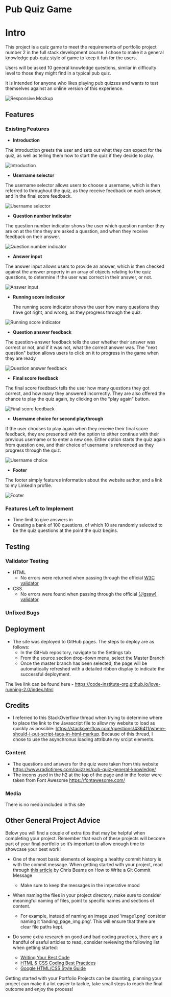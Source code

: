 # Pub Quiz Game

# Intro

This project is a quiz game to meet the requirements of portfolio project number 2 in the full stack development course. I chose to make it a general knowledge pub-quiz style of game to keep it fun for the users.

Users will be asked 10 general knowledge questions, similar in difficulty level to those they might find in a typical pub quiz.

It is intended for anyone who likes playing pub quizzes and wants to test themselves against an online version of this experience.

![Responsive Mockup](https://github.com/rferguson386/pub-quiz-game/blob/main/assets/images/readme/responsive-mockup.png)

## Features 

### Existing Features

- __Introduction__

The introduction greets the user and sets out what they can expect for the quiz, as well as telling them how to start the quiz if they decide to play.
 

![Introduction](https://github.com/rferguson386/pub-quiz-game/blob/main/assets/images/readme/introduction.png)

- __Username selector__

The username selector allows users to choose a username, which is then referred to throughout the quiz, as they receive feedback on each answer, and in the final score feedback.
 
![Username selector](https://github.com/rferguson386/pub-quiz-game/blob/main/assets/images/readme/username-selector.png)

- __Question number indicator__

 The question number indicator shows the user which question number they are on at the time they are asked a question, and when they receive feedback on their answer.

![Question number indicator](https://github.com/rferguson386/pub-quiz-game/blob/main/assets/images/readme/question-number-indicator.png)

- __Answer input__

 The answer input allows users to provide an answer, which is then checked against the answer property in an array of objects relating to the quiz questions, to determine if the user was correct in their answer, or not.

![Answer input](https://github.com/rferguson386/pub-quiz-game/blob/main/assets/images/readme/answer-input.png)

- __Running score indicator__ 

  The running score indicator shows the user how many questions they have got right, and wrong, as they progress through the quiz.

![Running score indicator](https://github.com/rferguson386/pub-quiz-game/blob/main/assets/images/readme/running-score-indicator.png)

- __Question answer feedback__

 The question-answer feedback tells the user whether their answer was correct or not, and if it was not, what the correct answer was. The "next question" button allows users to click on it to progress in the game when they are ready

![Question answer feedback](https://github.com/rferguson386/pub-quiz-game/blob/main/assets/images/readme/question-answer-feedback.png)

- __Final score feedback__

 The final score feedback tells the user how many questions they got correct, and how many they answered incorrectly. They are also offered the chance to play the quiz again, by clicking on the "play again" button.

![Final score feedback](https://github.com/rferguson386/pub-quiz-game/blob/main/assets/images/readme/final-score-feedback.png)


- __Username choice for second playthrough__

If the user chooses to play again when they receive their final score feedback, they are presented with the option to either continue with their previous username or to enter a new one. Either option starts the quiz again from question one, and their choice of username is referenced as they progress through the quiz.

![Username choice](https://github.com/rferguson386/pub-quiz-game/blob/main/assets/images/readme/username-choice.png)

- __Footer__

The footer simply features information about the website author, and a link to my LinkedIn profile.

![Footer](https://github.com/rferguson386/pub-quiz-game/blob/main/assets/images/readme/introduction.png)



### Features Left to Implement

- Time limit to give answers in
- Creating a bank of 100 questions, of which 10 are randomly selected to be the quiz questions at the point the quiz begins.

## Testing 



### Validator Testing 

- HTML
  - No errors were returned when passing through the official [W3C validator](https://validator.w3.org/nu/?doc=https%3A%2F%2Fcode-institute-org.github.io%2Flove-running-2.0%2Findex.html)
- CSS
  - No errors were found when passing through the official [(Jigsaw) validator](https://jigsaw.w3.org/css-validator/validator?uri=https%3A%2F%2Fvalidator.w3.org%2Fnu%2F%3Fdoc%3Dhttps%253A%252F%252Fcode-institute-org.github.io%252Flove-running-2.0%252Findex.html&profile=css3svg&usermedium=all&warning=1&vextwarning=&lang=en#css)

### Unfixed Bugs


## Deployment



- The site was deployed to GitHub pages. The steps to deploy are as follows: 
  - In the GitHub repository, navigate to the Settings tab 
  - From the source section drop-down menu, select the Master Branch
  - Once the master branch has been selected, the page will be automatically refreshed with a detailed ribbon display to indicate the successful deployment. 

The live link can be found here - https://code-institute-org.github.io/love-running-2.0/index.html 


## Credits 

- I referred to this StackOverflow thread when trying to determine where to place the link to the Javascript file to allow my website to load as quickly as possible: https://stackoverflow.com/questions/436411/where-should-i-put-script-tags-in-html-markup. Because of this thread, I chose to use the asynchronus loading attribute my srcipt elements.

### Content 

- The questions and answers for the quiz were taken from this website https://www.radiotimes.com/quizzes/pub-quiz-general-knowledge/
- The incons used in the h2 at the top of the page and in the footer were taken from Font Awesome https://fontawesome.com/ 

### Media

There is no media included in this site

## Other General Project Advice

Below you will find a couple of extra tips that may be helpful when completing your project. Remember that each of these projects will become part of your final portfolio so it’s important to allow enough time to showcase your best work! 

- One of the most basic elements of keeping a healthy commit history is with the commit message. When getting started with your project, read through [this article](https://chris.beams.io/posts/git-commit/) by Chris Beams on How to Write  a Git Commit Message 
  - Make sure to keep the messages in the imperative mood 

- When naming the files in your project directory, make sure to consider meaningful naming of files, point to specific names and sections of content.
  - For example, instead of naming an image used ‘image1.png’ consider naming it ‘landing_page_img.png’. This will ensure that there are clear file paths kept. 

- Do some extra research on good and bad coding practices, there are a handful of useful articles to read, consider reviewing the following list when getting started:
  - [Writing Your Best Code](https://learn.shayhowe.com/html-css/writing-your-best-code/)
  - [HTML & CSS Coding Best Practices](https://medium.com/@inceptiondj.info/html-css-coding-best-practice-fadb9870a00f)
  - [Google HTML/CSS Style Guide](https://google.github.io/styleguide/htmlcssguide.html#General)

Getting started with your Portfolio Projects can be daunting, planning your project can make it a lot easier to tackle, take small steps to reach the final outcome and enjoy the process! 